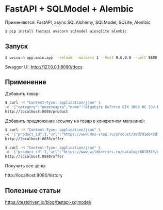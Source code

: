 FastAPI + SQLModel + Alembic
============================

Применяются: FastAPI, async SQLAlchemy, SQLModel, SQLite, Alembic

```sh
$ pip install fastapi uvicorn sqlmodel aiosqlite alembic
```

## Запуск

```sh
$ uvicorn app.main:app --reload --workers 1 --host 0.0.0.0 --port 8080
```

Swagger UI:
http://127.0.0.1:8080/docs

## Применение

Добавить товар:

```sh
$ curl -H "Content-Type: application/json" \
-d '{"category":"видеокарта","name":"Gigabyte GeForce GTX 1660 OC [GV-N1660OC-6GD]"}' \
http://localhost:8080/product
```

Добавить предложение (ссылку на товар в конкретном магазине):

```sh
$ curl -H "Content-Type: application/json" \
-d '{"product_id":1,"url":"https://www.dns-shop.ru/product/38d7d1eb43d73332/videokarta-gigabyte-geforce-gtx-1660-oc-gv-n1660oc-6gd/"}' \
http://localhost:8080/offer

$ curl -H "Content-Type: application/json" \
-d '{"product_id":1,"url":"https://www.wildberries.ru/catalog/8018513/detail.aspx"}' \
http://localhost:8080/offer
```

Получить все цены:

http://localhost:8080/history

## Полезные статьи

https://testdriven.io/blog/fastapi-sqlmodel/

